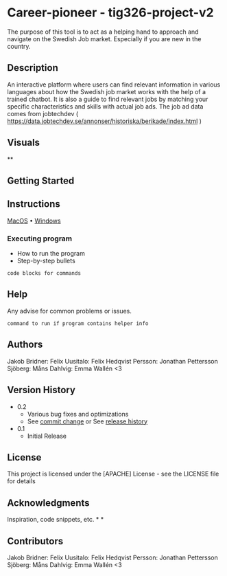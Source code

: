 # Career-pioneer - tig326-project-v2 

The purpose of this tool is to act as a helping hand to approach and navigate on the Swedish Job market. 
Especially if you are new in the country.

## Description

An interactive platform where users can find relevant information in various languages about how the Swedish job market works with the help of a trained chatbot. It is also a guide to find relevant jobs by matching your specific characteristics and skills with actual job ads. 
The job ad data comes from jobtechdev ( https://data.jobtechdev.se/annonser/historiska/berikade/index.html )
## Visuals 

**

## Getting Started

## Instructions
[MacOS](instructions/mac.md) 
• [Windows](instructions/win.md)

### Executing program

* How to run the program
* Step-by-step bullets
```
code blocks for commands
```

## Help

Any advise for common problems or issues.
```
command to run if program contains helper info
```

## Authors

Jakob Bridner:
Felix Uusitalo:
Felix Hedqvist Persson:
Jonathan Pettersson Sjöberg:
Måns Dahlvig:
Emma Wallén <3

## Version History

* 0.2
    * Various bug fixes and optimizations
    * See [commit change]() or See [release history]()
* 0.1
    * Initial Release

## License

This project is licensed under the [APACHE] License - see the LICENSE file for details

## Acknowledgments

Inspiration, code snippets, etc.
*
*
## Contributors
Jakob Bridner:
Felix Uusitalo:
Felix Hedqvist Persson:
Jonathan Pettersson Sjöberg:
Måns Dahlvig:
Emma Wallén <3
